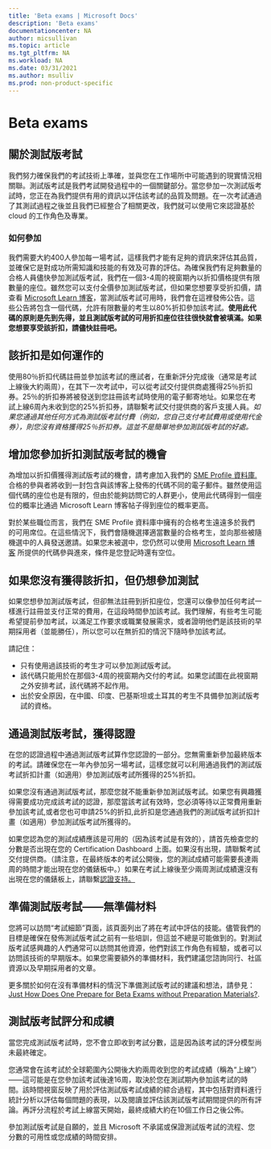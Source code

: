 ```yaml
---
title: 'Beta exams | Microsoft Docs'
description: 'Beta exams' 
documentationcenter: NA 
author: micsullivan
ms.topic: article
ms.tgt_pltfrm: NA
ms.workload: NA
ms.date: 03/31/2021
ms.author: msulliv
ms.prod: non-product-specific
---
```

# Beta exams

## 關於測試版考試

我們努力確保我們的考試技術上準確，並與您在工作場所中可能遇到的現實情況相關聯。測試版考試是我們考試開發過程中的一個關鍵部分。當您參加一次測試版考試時，您正在為我們提供有用的資訊以評估該考試的品質及問題。在一次考試通過了其測試過程之後並且我們已經整合了相關更改，我們就可以使用它來認證基於 cloud 的工作角色及專業。

### 如何參加

我們需要大約400人參加每一場考試，這樣我們才能有足夠的資訊來評估其品質，並確保它是對成功所需知識和技能的有效及可靠的評估。為確保我們有足夠數量的合格人員儘快參加測試版考試，我們在一個3-4周的視窗期內以折扣價格提供有限數量的座位。雖然您可以支付全價參加測試版考試，但如果您想要享受折扣價，請查看 [Microsoft Learn 博客](https://aka.ms/learningblog)，當測試版考試可用時，我們會在這裡發佈公告。這些公告將包含一個代碼，允許有限數量的考生以80%折扣參加該考試。**使用此代碼的原則是先到先得，並且測試版考試的可用折扣座位往往很快就會被填滿。如果您想要享受該折扣，請儘快註冊吧。**

## 該折扣是如何運作的

使用80％折扣代碼註冊並參加該考試的應試者，在重新評分完成後（通常是考試上線後大約兩周），在其下一次考試中，可以從考試交付提供商處獲得25％折扣券。25％的折扣券將被發送到您註冊該考試時使用的電子郵寄地址。如果您在考試上線6周內未收到您的25%折扣券，請聯繫考試交付提供商的客戶支援人員。*如果您通過其他任何方式為測試版考試付費（例如，您自己支付考試費用或使用代金券），則您沒有資格獲得25％折扣券。這並不是簡單地參加測試版考試的好處。*

## 增加您參加折扣測試版考試的機會

為增加以折扣價獲得測試版考試的機會，請考慮加入我們的 [SME Profile 資料庫.](https://query.prod.cms.rt.microsoft.com/cms/api/am/binary/RE231z1) 合格的參與者將收到一封包含與該博客上發佈的代碼不同的電子郵件。雖然使用這個代碼的座位也是有限的，但由於能夠訪問它的人群更小，使用此代碼得到一個座位的概率比通過 Microsoft Learn 博客帖子得到座位的概率更高。

對於某些職位而言，我們在 SME Profile 資料庫中擁有的合格考生遠遠多於我們的可用席位。在這些情況下，我們會隨機選擇適當數量的合格考生，並向那些被隨機選中的人員發送邀請。如果您未被選中，您仍然可以使用 [Microsoft Learn 博客](https://aka.ms/learningblog) 所提供的代碼參與進來，條件是您登記時還有空位。


## 如果您沒有獲得該折扣，但仍想參加測試

如果您想參加測試版考試，但卻無法註冊到折扣座位，您還可以像參加任何考試一樣進行註冊並支付正常的費用，在這段時間參加該考試。我們理解，有些考生可能希望提前參加考試，以滿足工作要求或職業發展需求，或者證明他們是該技術的早期採用者（並能勝任），所以您可以在無折扣的情況下隨時參加該考試。

請記住：

- 只有使用過該技術的考生才可以參加測試版考試。
- 該代碼只能用於在那個3-4周的視窗期內交付的考試。如果您試圖在此視窗期之外安排考試，該代碼將不起作用。
- 出於安全原因，在中國、印度、巴基斯坦或土耳其的考生不具備參加測試版考試的資格。

## 通過測試版考試，獲得認證

在您的認證過程中通過測試版考試算作您認證的一部分。您無需重新參加最終版本的考試。請確保您在一年內參加另一場考試，這樣您就可以利用通過我們的測試版考試折扣計畫（如適用）參加測試版考試所獲得的25%折扣。

如果您沒有通過測試版考試，那麼您就不能重新參加測試版考試。如果您有興趣獲得需要成功完成該考試的認證，那麼當該考試有效時，您必須等待以正常費用重新參加該考試,或者您也可申請25%的折扣,此折扣是您通過我們的測試版考試折扣計畫（如適用）參加測試版考試所獲得的。

如果您認為您的測試成績應該是可用的（因為該考試是有效的），請首先檢查您的分數是否出現在您的 Certification Dashboard 上面。如果沒有出現，請聯繫考試交付提供商。（請注意，在最終版本的考試公開後，您的測試成績可能需要長達兩周的時間才能出現在您的儀錶板中。）如果在考試上線後至少兩周測試成績還沒有出現在您的儀錶板上，請聯繫[認證支持。](https://aka.ms/mcpforum)

## 準備測試版考試——無準備材料

您將可以訪問“考試細節”頁面，該頁面列出了將在考試中評估的技能。儘管我們的目標是確保在發佈測試版考試之前有一些培訓，但這並不總是可能做到的。對測試版考試感興趣的人們通常可以訪問其他資源，他們對該工作角色有經驗，或者可以訪問該技術的早期版本。如果您需要額外的準備材料，我們建議您諮詢同行、社區資源以及早期採用者的文章。

更多關於如何在沒有準備材料的情況下準備測試版考試的建議和想法，請參見：[Just How Does One Prepare for Beta Exams without Preparation Materials?](/learn/certifications/posts/just-how-does-one-prepare-for-beta-exams-without-preparation-materials).

## 測試版考試評分和成績

當您完成測試版考試時，您不會立即收到考試分數，這是因為該考試的評分模型尚未最終確定。

您通常會在該考試於全球範圍內公開後大約兩周收到您的考試成績（稱為“上線”）——這可能是在您參加該考試後達16周，取決於您在測試期內參加該考試的時間。該時間視窗反映了用於評估測試版考試成績的綜合過程，其中包括對資料進行統計分析以評估每個問題的表現，以及閱讀並評估該測試版考試期間提供的所有評論。再評分流程於考試上線當天開始，最終成績大約在10個工作日之後公佈。

參加測試版考試是自願的，並且 Microsoft 不承諾或保證測試版考試的流程、您分數的可用性或您成績的時間安排。
